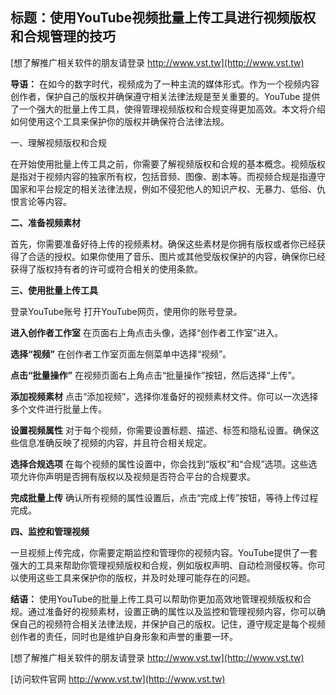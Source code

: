 ## **标题：使用YouTube视频批量上传工具进行视频版权和合规管理的技巧**

[想了解推广相关软件的朋友请登录 http://www.vst.tw](http://www.vst.tw)

**导语：**
在如今的数字时代，视频成为了一种主流的媒体形式。作为一个视频内容创作者，保护自己的版权并确保遵守相关法律法规是至关重要的。YouTube 提供了一个强大的批量上传工具，使得管理视频版权和合规变得更加高效。本文将介绍如何使用这个工具来保护你的版权并确保符合法律法规。

一、理解视频版权和合规

在开始使用批量上传工具之前，你需要了解视频版权和合规的基本概念。视频版权是指对于视频内容的独家所有权，包括音频、图像、剧本等。而视频合规是指遵守国家和平台规定的相关法律法规，例如不侵犯他人的知识产权、无暴力、低俗、仇恨言论等内容。

**二、准备视频素材**

首先，你需要准备好待上传的视频素材。确保这些素材是你拥有版权或者你已经获得了合适的授权。如果你使用了音乐、图片或其他受版权保护的内容，确保你已经获得了版权持有者的许可或符合相关的使用条款。

**三、使用批量上传工具**

登录YouTube账号
打开YouTube网页，使用你的账号登录。

**进入创作者工作室**
在页面右上角点击头像，选择“创作者工作室”进入。

**选择“视频”**
在创作者工作室页面左侧菜单中选择“视频”。

**点击“批量操作”**
在视频页面右上角点击“批量操作”按钮，然后选择“上传”。

**添加视频素材**
点击“添加视频”，选择你准备好的视频素材文件。你可以一次选择多个文件进行批量上传。

**设置视频属性**
对于每个视频，你需要设置标题、描述、标签和隐私设置。确保这些信息准确反映了视频的内容，并且符合相关规定。

**选择合规选项**
在每个视频的属性设置中，你会找到“版权”和“合规”选项。这些选项允许你声明是否拥有版权以及视频是否符合平台的合规要求。

**完成批量上传**
确认所有视频的属性设置后，点击“完成上传”按钮，等待上传过程完成。

**四、监控和管理视频**

一旦视频上传完成，你需要定期监控和管理你的视频内容。YouTube提供了一套强大的工具来帮助你管理视频版权和合规，例如版权声明、自动检测侵权等。你可以使用这些工具来保护你的版权，并及时处理可能存在的问题。

**结语：**
使用YouTube的批量上传工具可以帮助你更加高效地管理视频版权和合规。通过准备好的视频素材，设置正确的属性以及监控和管理视频内容，你可以确保自己的视频符合相关法律法规，并保护自己的版权。记住，遵守规定是每个视频创作者的责任，同时也是维护自身形象和声誉的重要一环。

[想了解推广相关软件的朋友请登录 http://www.vst.tw](http://www.vst.tw)


[访问软件官网 http://www.vst.tw](http://www.vst.tw)
